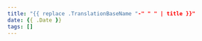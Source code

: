 ```yaml
---
title: "{{ replace .TranslationBaseName "-" " " | title }}"
date: {{ .Date }}
tags: []
---
```


<!--more-->
